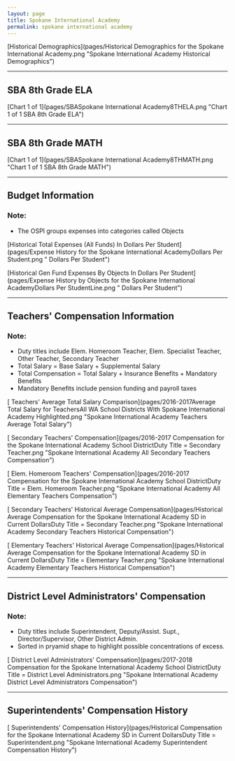```yaml
---
layout: page
title: Spokane International Academy
permalink: spokane international academy
---
```



[Historical Demographics](pages/Historical Demographics for the Spokane International Academy.png "Spokane International Academy Historical Demographics")

___

## SBA 8th Grade ELA

[Chart 1 of 1](pages/SBASpokane International Academy8THELA.png "Chart 1 of 1 SBA 8th Grade ELA")


___

## SBA 8th Grade MATH

[Chart 1 of 1](pages/SBASpokane International Academy8THMATH.png "Chart 1 of 1 SBA 8th Grade MATH")


___

## Budget Information
### Note:
- The OSPI groups expenses into categories called Objects

[Historical Total Expenses (All Funds) In Dollars Per Student](pages/Expense History for the Spokane International AcademyDollars Per Student.png " Dollars Per Student")

[Historical Gen Fund Expenses By Objects In Dollars Per Student](pages/Expense History by Objects for the Spokane International AcademyDollars Per StudentLine.png " Dollars Per Student")


___

## Teachers' Compensation Information
### Note:
- Duty titles include Elem. Homeroom Teacher, Elem. Specialist Teacher, Other Teacher, Secondary Teacher
- Total Salary = Base Salary + Supplemental Salary
- Total Compensation = Total Salary + Insurance Benefits + Mandatory Benefits
- Mandatory Benefits include pension funding and payroll taxes

[ Teachers' Average Total Salary Comparison](pages/2016-2017Average Total Salary for TeachersAll WA School Districts With Spokane International Academy Highlighted.png "Spokane International Academy Teachers Average Total Salary")

[ Secondary Teachers' Compensation](pages/2016-2017 Compensation for the Spokane International Academy School DistrictDuty Title = Secondary Teacher.png "Spokane International Academy All Secondary Teachers Compensation")

[ Elem. Homeroom Teachers' Compensation](pages/2016-2017 Compensation for the Spokane International Academy School DistrictDuty Title = Elem. Homeroom Teacher.png "Spokane International Academy All Elementary Teachers Compensation")

[ Secondary Teachers' Historical Average Compensation](pages/Historical Average Compensation for the Spokane International Academy SD in Current DollarsDuty Title = Secondary Teacher.png "Spokane International Academy Secondary Teachers Historical Compensation")

[ Elementary Teachers' Historical Average Compensation](pages/Historical Average Compensation for the Spokane International Academy SD in Current DollarsDuty Title = Elementary Teacher.png "Spokane International Academy Elementary Teachers Historical Compensation")


___

## District Level Administrators' Compensation

### Note:
- Duty titles include Superintendent, Deputy/Assist. Supt., Director/Supervisor, Other District Admin.
- Sorted in pryamid shape to highlight possible concentrations of excess.

[ District Level Administrators' Compensation](pages/2017-2018 Compensation for the Spokane International Academy School DistrictDuty Title = District Level Administrators.png "Spokane International Academy District Level Administrators Compensation")


___

## Superintendents' Compensation History

[ Superintendents' Compensation History](pages/Historical Compensation for the Spokane International Academy SD in Current DollarsDuty Title = Superintendent.png "Spokane International Academy Superintendent Compensation History")

